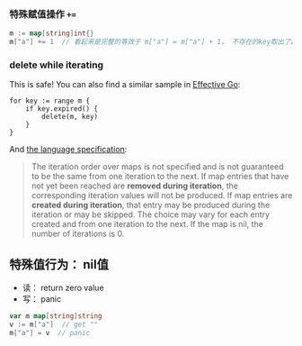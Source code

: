 

### 特殊赋值操作 `+=`

```go
m := map[string]int{}
m["a"] += 1  // 看起来是完整的等效于 m["a"] = m["a"] + 1， 不存在的key取出了zero value再...
```





### delete while iterating



This is safe! You can also find a similar sample in [Effective Go](http://golang.org/doc/effective_go.html#for):

```golang
for key := range m {
    if key.expired() {
        delete(m, key)
    }
}
```

And [the language specification](https://golang.org/ref/spec#For_statements):

> The iteration order over maps is not specified and is not guaranteed to be the same from one iteration to the next. If map entries that have not yet been reached are **removed during iteration**, the corresponding iteration values will not be produced. If map entries are **created during iteration**, that entry may be produced during the iteration or may be skipped. The choice may vary for each entry created and from one iteration to the next. If the map is nil, the number of iterations is 0.



## 特殊值行为： nil值



* 读： return zero value
* 写： panic



```go
var m map[string]string
v := m["a"]  // get ""
m["a"] = v  // panic
```









